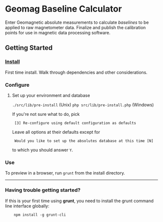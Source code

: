 Geomag Baseline Calculator
==========================

Enter Geomagnetic absolute measurements to calculate *baselines* to be applied
to raw magnetometer data. Finalize and publish the calibration points for use
in magnetic data processing software.

## Getting Started ##

### [Install](readme_dependency_install.md) ###
First time install. Walk through dependencies and other considerations.

### Configure ###

1. Set up your environment and database

   `./src/lib/pre-install` (Unix)
   `php src/lib/pre-install.php` (Windows)

   If you're not sure what to do, pick

        [3] Re-configure using default configuration as defaults

   Leave all options at their defaults except for

        Would you like to set up the absolutes database at this time [N]

   to which you should answer `Y`.

### Use ###

To preview in a browser, run `grunt` from the install directory.

---
### Having trouble getting started? ###

If this is your first time using **grunt**, you need to install the grunt
command line interface globally:

        npm install -g grunt-cli
